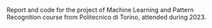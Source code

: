 Report and code for the project of Machine Learning and Pattern Recognition course from Politecnico di Torino, attended during 2023.
